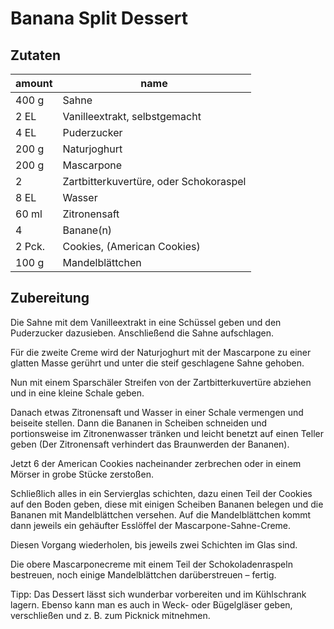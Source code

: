 <!--
categories: Dessert, Frucht
source: https://www.chefkoch.de/rezepte/3036941456325567/Banana-Split-Dessert.html?portionen=4
-->

# Banana Split Dessert

## Zutaten

amount | name
--- | ---
400 g | Sahne
2 EL | Vanilleextrakt, selbstgemacht
4 EL | Puderzucker
200 g | Naturjoghurt
200 g | Mascarpone
2  | Zartbitterkuvertüre, oder Schokoraspel
8 EL | Wasser
60 ml | Zitronensaft
4  | Banane(n)
2 Pck. | Cookies, (American Cookies)
100 g | Mandelblättchen

## Zubereitung

Die Sahne mit dem Vanilleextrakt in eine Schüssel geben und den Puderzucker dazusieben. Anschließend die Sahne aufschlagen.

Für die zweite Creme wird der Naturjoghurt mit der Mascarpone zu einer glatten Masse gerührt und unter die steif geschlagene Sahne gehoben.

Nun mit einem Sparschäler Streifen von der Zartbitterkuvertüre abziehen und in eine kleine Schale geben.

Danach etwas Zitronensaft und Wasser in einer Schale vermengen und beiseite stellen. Dann die Bananen in Scheiben schneiden und portionsweise im Zitronenwasser tränken und leicht benetzt auf einen Teller geben (Der Zitronensaft verhindert das Braunwerden der Bananen).

Jetzt 6 der American Cookies nacheinander zerbrechen oder in einem Mörser in grobe Stücke zerstoßen.

Schließlich alles in ein Servierglas schichten, dazu einen Teil der Cookies auf den Boden geben, diese mit einigen Scheiben Bananen belegen und die Bananen mit Mandelblättchen versehen. Auf die Mandelblättchen kommt dann jeweils ein gehäufter Esslöffel der Mascarpone-Sahne-Creme.

Diesen Vorgang wiederholen, bis jeweils zwei Schichten im Glas sind.

Die obere Mascarponecreme mit einem Teil der Schokoladenraspeln bestreuen, noch einige Mandelblättchen darüberstreuen – fertig.

Tipp: Das Dessert lässt sich wunderbar vorbereiten und im Kühlschrank lagern. Ebenso kann man es auch in Weck- oder Bügelgläser geben, verschließen und z. B. zum Picknick mitnehmen.